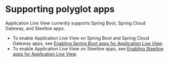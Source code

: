 # Supporting polyglot apps

Application Live View currently supports Spring Boot, Spring Cloud Gateway, and Steeltoe apps.

- To enable Application Live View on Spring Boot and Spring Cloud Gateway apps, see [Enabling Spring Boot apps for Application Live View](configuring-apps/spring-boot-enablement.md).
- To enable Application Live View on Steeltoe apps, see [Enabling Steeltoe apps for Application Live View](configuring-apps/steeltoe-enablement.md).
